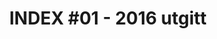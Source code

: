 ---
title: |
  INDEX #01 - 2016 utgitt
url: 
  issuu: https://issuu.com/ifiindex/docs/index/1
tags: ifi-avis, index, minor
year: 2016
view: none
---
